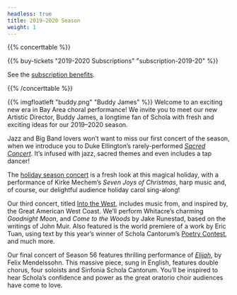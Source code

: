 ```yaml
---
headless: true
title: 2019–2020 Season
weight: 1
---
```


{{% concerttable %}}

{{% buy-tickets "2019-2020 Subscriptions" "subscription-2019-20" %}}  

See the [subscription benefits](/concerts#subscriptions).

{{% /concerttable %}}

{{% imgfloatleft "buddy.png" "Buddy James" %}}
Welcome to an exciting new era in Bay Area choral performance! We invite you to
meet our new Artistic Director, Buddy James, a longtime fan of Schola with fresh
and exciting ideas for our 2019–2020 season.

Jazz and Big Band lovers won’t want to miss our first concert of the season,
when we introduce you to Duke Ellington’s rarely-performed
_[Sacred Concert](/concerts/schola-swings)_. It’s infused with jazz, sacred themes
and even includes a tap dancer!

The [holiday season concert](/concerts/the-joys-of-christmas) is a fresh look at
this magical holiday, with a performance of Kirke Mechem’s _Seven Joys of
Christmas_, harp music and, of course, our delightful audience holiday carol
sing-along!

Our third concert, titled [Into the West](/concerts/into-the-west), includes
music from, and inspired by, the Great American West Coast. We’ll perform
Whitacre’s charming _Goodnight Moon_, and _Come to the Woods_ by Jake Runestad,
based on the writings of John Muir. Also featured is the world premiere of a
work by Eric Tuan, using text by this year’s winner of Schola Cantorum’s
[Poetry Contest](/poetry), and much more.

Our final concert of Season 56 features thrilling performance of
_[Elijah](/concerts/elijah)_, by Felix Mendelssohn. This massive piece, sung in
English, features double chorus, four soloists and Sinfonia Schola Cantorum.
You’ll be inspired to hear Schola’s confidence and power as the great oratorio
choir audiences have come to love.
